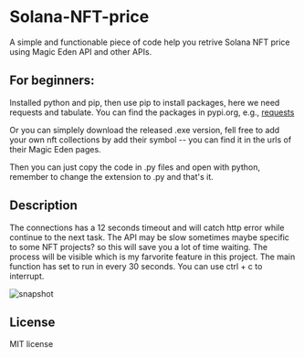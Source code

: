 # Solana-NFT-price
A simple and functionable piece of code help you retrive Solana NFT price using Magic Eden API and other APIs.

## For beginners:
Installed python and pip, then use pip to install packages, here we need requests and tabulate. You can find the packages in pypi.org, e.g., [requests](https://pypi.org/project/requests/ )

Or you can simplely download the released .exe version, fell free to add your own nft collections by add their symbol -- you can find it in the urls of their Magic Eden pages.

Then you can just copy the code in .py files and open with python, remember to change the extension to .py and that's it.

## Description
The connections has a 12 seconds timeout and will catch http error while continue to the next task. The API may be slow sometimes maybe specific to some NFT projects? so this will save you a lot of time waiting. The process will be visible which is my farvorite feature in this project.
The main function has set to run in every 30 seconds. You can use ctrl + c to interrupt. 

![snapshot](https://user-images.githubusercontent.com/85978231/184819245-2e02195c-c2c0-4434-af99-e0bf0bd92559.png)

## License
MIT license
